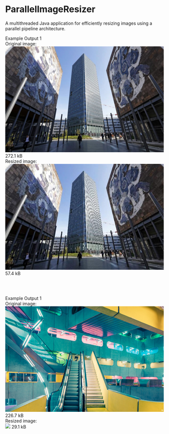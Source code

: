 # ParallelImageResizer
A multithreaded Java application for efficiently resizing images using a parallel pipeline architecture. 

Example Output 1
<br>
Original image:<br>
<img src="/thumbnail/input_images/Campus_Pierre_et_Marie_Curie.jpg" width="512"/>
272.1 kB <br>
Resized image:<br>
<img src="/thumbnail/output_images/Campus_Pierre_et_Marie_Curie.jpg" width="512"/>
57.4 kB <br>

<br>
<br>

Example Output 1
<br>
Original image:<br>
<img src="/thumbnail/input_images/jussieu-atrium.jpg" width="512"/>
226.7 kB <br>
Resized image:<br>
<img src="/thumbnail/output_images/jussieu-atriume.jpg" width="512"/>
29.1 kB <br>
